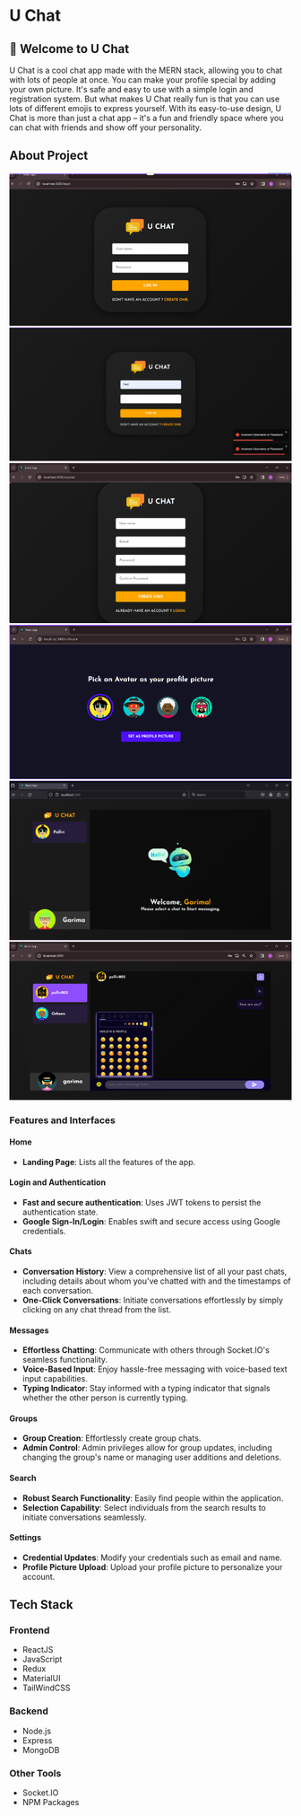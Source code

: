 # U Chat

## 🌟 Welcome to U Chat
U Chat is a cool chat app made with the MERN stack, allowing you to chat with lots of people at once. You can make your profile special by adding your own picture. It's safe and easy to use with a simple login and registration system. But what makes U Chat really fun is that you can use lots of different emojis to express yourself. With its easy-to-use design, U Chat is more than just a chat app – it's a fun and friendly space where you can chat with friends and show off your personality.

## About Project

![U Chat Demo](images/uchat1.png)
![U Chat Demo](images/uchat2.png)
![U Chat Demo](images/uchat3.png)
![U Chat Demo](images/uchat4.png)
![U Chat Demo](images/uchat5.png)
![U Chat Demo](images/uchat6.png)

### Features and Interfaces

#### Home
- **Landing Page**: Lists all the features of the app.

#### Login and Authentication
- **Fast and secure authentication**: Uses JWT tokens to persist the authentication state.
- **Google Sign-In/Login**: Enables swift and secure access using Google credentials.

#### Chats
- **Conversation History**: View a comprehensive list of all your past chats, including details about whom you've chatted with and the timestamps of each conversation.
- **One-Click Conversations**: Initiate conversations effortlessly by simply clicking on any chat thread from the list.

#### Messages
- **Effortless Chatting**: Communicate with others through Socket.IO's seamless functionality.
- **Voice-Based Input**: Enjoy hassle-free messaging with voice-based text input capabilities.
- **Typing Indicator**: Stay informed with a typing indicator that signals whether the other person is currently typing.

#### Groups
- **Group Creation**: Effortlessly create group chats.
- **Admin Control**: Admin privileges allow for group updates, including changing the group's name or managing user additions and deletions.

#### Search
- **Robust Search Functionality**: Easily find people within the application.
- **Selection Capability**: Select individuals from the search results to initiate conversations seamlessly.

#### Settings
- **Credential Updates**: Modify your credentials such as email and name.
- **Profile Picture Upload**: Upload your profile picture to personalize your account.

## Tech Stack

### Frontend
- ReactJS
- JavaScript
- Redux
- MaterialUI
- TailWindCSS

### Backend
- Node.js
- Express
- MongoDB

### Other Tools
- Socket.IO
- NPM Packages
